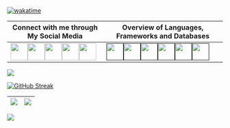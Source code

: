 [![wakatime](https://wakatime.com/badge/user/f7e164e5-f636-4777-87b2-a78c85fe14c2.svg)](https://wakatime.com/@f7e164e5-f636-4777-87b2-a78c85fe14c2) 

| Connect with me through My Social Media | Overview of Languages, Frameworks and Databases |
| --- | --- |
| <a href="https://www.linkedin.com/in/kelvin-rono-a68736204/" target="blank"><img align="center" src="https://img.icons8.com/color/2x/linkedin-circled.png" height="40" /></a><a href="https://github.com/RonnyK36/" target="blank"><img align="center" src="https://img.icons8.com/ios-filled/2x/github.png" height="40" /></a><a href="https://twitter.com/KelvyneRonny" target="blank"><img align="center" src="https://img.icons8.com/color/2x/twitter.png" height="40" /></a><a href="https://www.facebook.com/mariano.kevin.75" target="blank"><img align="center" src="https://img.icons8.com/color/2x/facebook-new.png" height="40" /></a><a href="https://www.instagram.com/kevin.mariano/" target="blank"><img align="center" src="https://img.icons8.com/color/2x/instagram-new.png" height="40" /></a>| <a href="" target="blank"><img align="center" src="https://img.icons8.com/color/2x/flutter.png" height="40" /></a><a href="" target="blank"><img align="center" src="https://img.icons8.com/color/2x/dart.png" height="40" /></a><a href="" target="blank"><img align="center" src="https://img.icons8.com/color/2x/javascript.png" height="40" /></a><a href="" target="blank"><img align="center" src="https://img.icons8.com/color/2x/html-5.png" height="40" /></a><a href="" target="blank"><img align="center" src="https://img.icons8.com/color/2x/css3.png" height="40" /></a><a href="" target="blank"><img align="center" src="https://img.icons8.com/color/2x/python.png" height="40" /></a> |


<!-- <br>
<p align="center"><p align="center"> <img src="https://komarev.com/ghpvc/?username=RonnyK36" alt="blueedge"/> </p>  </p>
<br> -->

![](https://cr-ss-service.azurewebsites.net/api/ScreenShot?widget=summary&username=RonnyK36)


[![GitHub Streak](https://github-readme-streak-stats.herokuapp.com?user=RonnyK36&theme=radical)](https://git.io/streak-stats) 



<!-- <a href="" target="blank"><img align="center" src="https://img.icons8.com/color/2x/postgreesql.png" height="40" /></a> -->
<!-- <a href="" target="blank"><img align="center" src="https://img.icons8.com/color/2x/mysql.png" height="40" /></a> -->

|![](https://github-readme-stats.vercel.app/api?username=RonnyK36&&show_icons=true&title_color=ffffff&icon_color=bb2acf&text_color=daf7dc&bg_color=151515)|![](https://github-readme-stats.vercel.app/api/top-langs/?username=RonnyK36&layout=compact&theme=tokyonight&langs_count=10)|
|-|-|

![](https://activity-graph.herokuapp.com/graph?username=RonnyK36&theme=redical)
